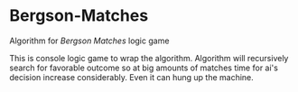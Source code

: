Bergson-Matches
===============

Algorithm for *Bergson Matches* logic game

This is console logic game to wrap the algorithm.
Algorithm will recursively search for favorable
outcome so at big amounts of matches time for
ai's decision increase considerably. Even it can
hung up the machine.